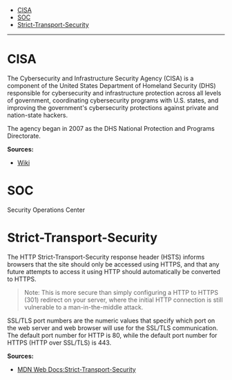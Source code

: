 - [CISA](#cisa)
- [SOC](#soc)
- [Strict-Transport-Security](#strict-transport-security)

---

# CISA

The Cybersecurity and Infrastructure Security Agency (CISA) is a component of the United States Department of Homeland Security (DHS) responsible for cybersecurity and infrastructure protection across all levels of government, coordinating cybersecurity programs with U.S. states, and improving the government's cybersecurity protections against private and nation-state hackers.

The agency began in 2007 as the DHS National Protection and Programs Directorate.

**Sources:**

- [Wiki](https://en.wikipedia.org/wiki/Cybersecurity_and_Infrastructure_Security_Agency)

# SOC

Security Operations Center

# Strict-Transport-Security

The HTTP Strict-Transport-Security response header (HSTS) informs browsers that the site should only be accessed using HTTPS, and that any future attempts to access it using HTTP should automatically be converted to HTTPS.

> Note: This is more secure than simply configuring a HTTP to HTTPS (301) redirect on your server, where the initial HTTP connection is still vulnerable to a man-in-the-middle attack.

SSL/TLS port numbers are the numeric values that specify which port on the web server and web browser will use for the SSL/TLS communication. The default port number for HTTP is 80, while the default port number for HTTPS (HTTP over SSL/TLS) is 443.

**Sources:**

- [MDN Web Docs:Strict-Transport-Security](https://developer.mozilla.org/en-US/docs/Web/HTTP/Headers/Strict-Transport-Security)

